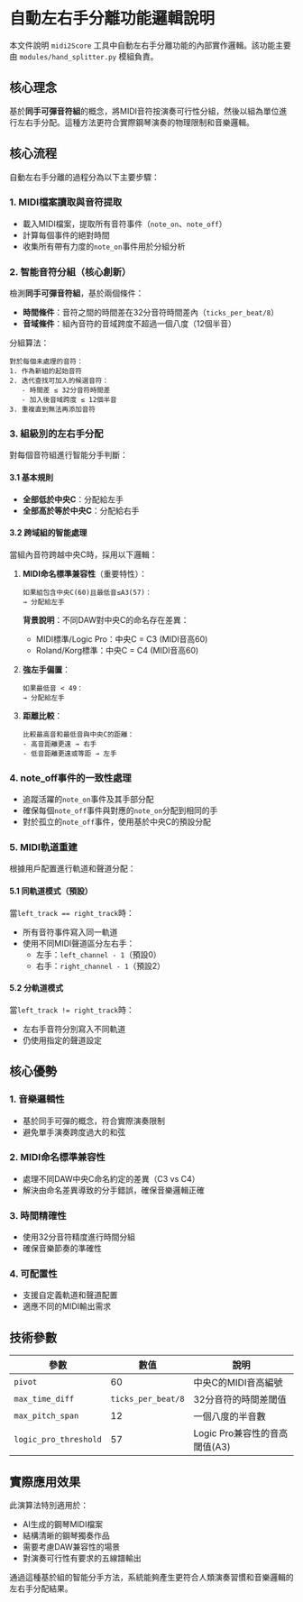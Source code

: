 # 自動左右手分離功能邏輯說明

本文件說明 `midi2Score` 工具中自動左右手分離功能的內部實作邏輯。該功能主要由 `modules/hand_splitter.py` 模組負責。

## 核心理念

基於**同手可彈音符組**的概念，將MIDI音符按演奏可行性分組，然後以組為單位進行左右手分配。這種方法更符合實際鋼琴演奏的物理限制和音樂邏輯。

## 核心流程

自動左右手分離的過程分為以下主要步驟：

### 1. MIDI檔案讀取與音符提取
- 載入MIDI檔案，提取所有音符事件（`note_on`、`note_off`）
- 計算每個事件的絕對時間
- 收集所有帶有力度的`note_on`事件用於分組分析

### 2. 智能音符分組（核心創新）
檢測**同手可彈音符組**，基於兩個條件：
- **時間條件**：音符之間的時間差在32分音符時間差內（`ticks_per_beat/8`）
- **音域條件**：組內音符的音域跨度不超過一個八度（12個半音）

分組算法：
```
對於每個未處理的音符：
1. 作為新組的起始音符
2. 迭代查找可加入的候選音符：
   - 時間差 ≤ 32分音符時間差
   - 加入後音域跨度 ≤ 12個半音
3. 重複直到無法再添加音符
```

### 3. 組級別的左右手分配
對每個音符組進行智能分手判斷：

#### 3.1 基本規則
- **全部低於中央C**：分配給左手
- **全部高於等於中央C**：分配給右手

#### 3.2 跨域組的智能處理
當組內音符跨越中央C時，採用以下邏輯：

1. **MIDI命名標準兼容性**（重要特性）：
   ```
   如果組包含中央C(60)且最低音≤A3(57)：
   → 分配給左手
   ```
   **背景說明**：不同DAW對中央C的命名存在差異：
   - MIDI標準/Logic Pro：中央C = C3 (MIDI音高60)
   - Roland/Korg標準：中央C = C4 (MIDI音高60)

2. **強左手偏置**：
   ```
   如果最低音 < 49：
   → 分配給左手
   ```

3. **距離比較**：
   ```
   比較最高音和最低音與中央C的距離：
   - 高音距離更遠 → 右手
   - 低音距離更遠或等距 → 左手
   ```

### 4. note_off事件的一致性處理
- 追蹤活躍的`note_on`事件及其手部分配
- 確保每個`note_off`事件與對應的`note_on`分配到相同的手
- 對於孤立的`note_off`事件，使用基於中央C的預設分配

### 5. MIDI軌道重建
根據用戶配置進行軌道和聲道分配：

#### 5.1 同軌道模式（預設）
當`left_track == right_track`時：
- 所有音符事件寫入同一軌道
- 使用不同MIDI聲道區分左右手：
  - 左手：`left_channel - 1`（預設0）
  - 右手：`right_channel - 1`（預設2）

#### 5.2 分軌道模式
當`left_track != right_track`時：
- 左右手音符分別寫入不同軌道
- 仍使用指定的聲道設定

## 核心優勢

### 1. 音樂邏輯性
- 基於同手可彈的概念，符合實際演奏限制
- 避免單手演奏跨度過大的和弦

### 2. MIDI命名標準兼容性
- 處理不同DAW中央C命名約定的差異（C3 vs C4）
- 解決由命名差異導致的分手錯誤，確保音樂邏輯正確

### 3. 時間精確性
- 使用32分音符精度進行時間分組
- 確保音樂節奏的準確性

### 4. 可配置性
- 支援自定義軌道和聲道配置
- 適應不同的MIDI輸出需求

## 技術參數

| 參數 | 數值 | 說明 |
|------|------|------|
| `pivot` | 60 | 中央C的MIDI音高編號 |
| `max_time_diff` | `ticks_per_beat/8` | 32分音符的時間差閾值 |
| `max_pitch_span` | 12 | 一個八度的半音數 |
| `logic_pro_threshold` | 57 | Logic Pro兼容性的音高閾值(A3) |

## 實際應用效果

此演算法特別適用於：
- AI生成的鋼琴MIDI檔案
- 結構清晰的鋼琴獨奏作品
- 需要考慮DAW兼容性的場景
- 對演奏可行性有要求的五線譜輸出

通過這種基於組的智能分手方法，系統能夠產生更符合人類演奏習慣和音樂邏輯的左右手分配結果。
